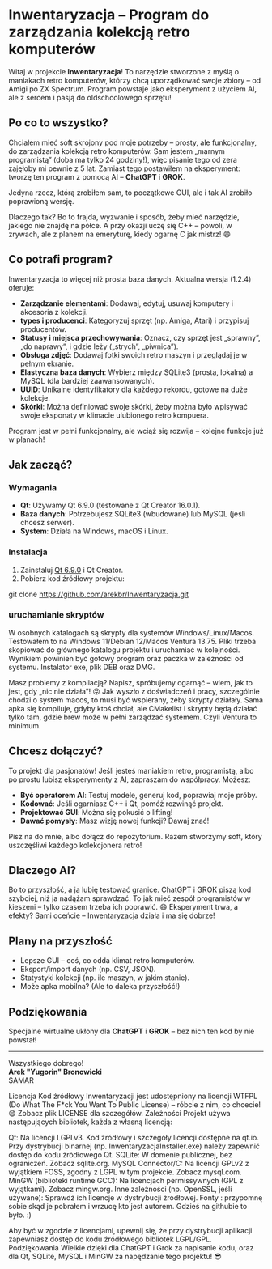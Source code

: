 # Inwentaryzacja – Program do zarządzania kolekcją retro komputerów

Witaj w projekcie **Inwentaryzacja**! To narzędzie stworzone z myślą o maniakach retro komputerów, którzy chcą uporządkować swoje zbiory – od Amigi po ZX Spectrum. Program powstaje jako eksperyment z użyciem AI, ale z sercem i pasją do oldschoolowego sprzętu!

## Po co to wszystko?

Chciałem mieć soft skrojony pod moje potrzeby – prosty, ale funkcjonalny, do zarządzania kolekcją retro komputerów. Sam jestem „marnym programistą” (doba ma tylko 24 godziny!), więc pisanie tego od zera zajęłoby mi pewnie z 5 lat. Zamiast tego postawiłem na eksperyment: tworzę ten program z pomocą AI – **ChatGPT** i **GROK**. 

Jedyna rzecz, którą zrobiłem sam, to początkowe GUI, ale i tak AI zrobiło poprawioną wersję. 

Dlaczego tak? Bo to frajda, wyzwanie i sposób, żeby mieć narzędzie, jakiego nie znajdę na półce. A przy okazji uczę się C++ – powoli, w zrywach, ale z planem na emeryturę, kiedy ogarnę C jak mistrz! 😄

## Co potrafi program?

Inwentaryzacja to więcej niż prosta baza danych. Aktualna wersja (1.2.4) oferuje:
- **Zarządzanie elementami**: Dodawaj, edytuj, usuwaj komputery i akcesoria z kolekcji.
- **types i producenci**: Kategoryzuj sprzęt (np. Amiga, Atari) i przypisuj producentów.
- **Statusy i miejsca przechowywania**: Oznacz, czy sprzęt jest „sprawny”, „do naprawy”, i gdzie leży („strych”, „piwnica”).
- **Obsługa zdjęć**: Dodawaj fotki swoich retro maszyn i przeglądaj je w pełnym ekranie.
- **Elastyczna baza danych**: Wybierz między SQLite3 (prosta, lokalna) a MySQL (dla bardziej zaawansowanych).
- **UUID**: Unikalne identyfikatory dla każdego rekordu, gotowe na duże kolekcje.
- **Skórki**: Można definiować swoje skórki, żeby można było wpisywać swoje eksponaty w klimacie ulubionego retro kompuera.

Program jest w pełni funkcjonalny, ale wciąż się rozwija – kolejne funkcje już w planach!

## Jak zacząć?

### Wymagania
- **Qt**: Używamy Qt 6.9.0 (testowane z Qt Creator 16.0.1).
- **Baza danych**: Potrzebujesz SQLite3 (wbudowane) lub MySQL (jeśli chcesz serwer).
- **System**: Działa na Windows, macOS i Linux.

### Instalacja
1. Zainstaluj [Qt 6.9.0](https://www.qt.io/download) i Qt Creator.
2. Pobierz kod źródłowy projektu:

git clone https://github.com/arekbr/Inwentaryzacja.git

### uruchamianie skryptów 
W osobnych katalogach są skrypty dla systemów Windows/Linux/Macos. Testowałem to na Windows 11/Debian 12/Macos Ventura 13.75. Pliki trzeba skopiować do głównego katalogu projektu i uruchamiać w kolejności. Wynikiem powinien być gotowy program oraz paczka w zależności od systemu. Instalator exe, plik DEB oraz DMG.

Masz problemy z kompilacją? Napisz, spróbujemy ogarnąć – wiem, jak to jest, gdy „nic nie działa”! 😜 Jak wyszło z doświadczeń i pracy, szczególnie chodzi o system macos, to musi być wspierany, żeby skrypty działały. Sama apka się kompiluje, gdyby ktoś chciał, ale CMakelist i skrypty będą działać tylko tam, gdzie brew może w pełni zarządzać systemem. Czyli Ventura to minimum.

## Chcesz dołączyć?

To projekt dla pasjonatów! Jeśli jesteś maniakiem retro, programistą, albo po prostu lubisz eksperymenty z AI, zapraszam do współpracy. Możesz:
- **Być operatorem AI**: Testuj modele, generuj kod, poprawiaj moje próby.
- **Kodować**: Jeśli ogarniasz C++ i Qt, pomóż rozwinąć projekt.
- **Projektować GUI**: Można się pokusić o lifting!
- **Dawać pomysły**: Masz wizję nowej funkcji? Dawaj znać!

Pisz na do mnie, albo dołącz do repozytorium. Razem stworzymy soft, który uszczęśliwi każdego kolekcjonera retro!

## Dlaczego AI?

Bo to przyszłość, a ja lubię testować granice. ChatGPT i GROK piszą kod szybciej, niż ja nadążam sprawdzać. To jak mieć zespół programistów w kieszeni – tylko czasem trzeba ich poprawić. 😄 Eksperyment trwa, a efekty? Sami oceńcie – Inwentaryzacja działa i ma się dobrze!

## Plany na przyszłość

- Lepsze GUI – coś, co odda klimat retro komputerów.
- Eksport/import danych (np. CSV, JSON).
- Statystyki kolekcji (np. ile maszyn, w jakim stanie).
- Może apka mobilna? (Ale to daleka przyszłość!)

## Podziękowania

Specjalne wirtualne ukłony dla **ChatGPT** i **GROK** – bez nich ten kod by nie powstał!

---

Wszystkiego dobrego!  
**Arek "Yugorin" Bronowicki**  
SAMAR

Licencja
Kod źródłowy Inwentaryzacji jest udostępniony na licencji WTFPL (Do What The F*ck You Want To Public License) – róbcie z nim, co chcecie! 😄 Zobacz plik LICENSE dla szczegółów.
Zależności
Projekt używa następujących bibliotek, każda z własną licencją:

Qt: Na licencji LGPLv3. Kod źródłowy i szczegóły licencji dostępne na qt.io. Przy dystrybucji binarnej (np. InwentaryzacjaInstaller.exe) należy zapewnić dostęp do kodu źródłowego Qt.
SQLite: W domenie publicznej, bez ograniczeń. Zobacz sqlite.org.
MySQL Connector/C: Na licencji GPLv2 z wyjątkiem FOSS, zgodny z LGPL w tym projekcie. Zobacz mysql.com.
MinGW (biblioteki runtime GCC): Na licencjach permissywnych (GPL z wyjątkami). Zobacz mingw.org.
Inne zależności (np. OpenSSL, jeśli używane): Sprawdź ich licencje w dystrybucji źródłowej.
Fonty : przypomnę sobie skąd je pobrałem i wrzucę kto jest autorem. Gdzieś na githubie to było. :)

Aby być w zgodzie z licencjami, upewnij się, że przy dystrybucji aplikacji zapewniasz dostęp do kodu źródłowego bibliotek LGPL/GPL.
Podziękowania
Wielkie dzięki dla ChatGPT i Grok za napisanie kodu, oraz dla Qt, SQLite, MySQL i MinGW za napędzanie tego projektu! 😎
